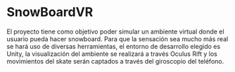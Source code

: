 # SnowBoardVR
El proyecto tiene como objetivo poder simular un ambiente virtual donde el usuario pueda hacer snowboard. Para que la sensación sea mucho más real se hará uso de diversas herramientas, el entorno de desarrollo elegido es Unity, la visualización del ambiente se realizará a través Oculus Rift y los movimientos del skate serán captados a través del giroscopio del teléfono.
